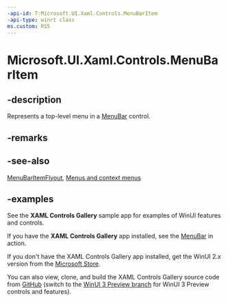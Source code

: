 ```yaml
---
-api-id: T:Microsoft.UI.Xaml.Controls.MenuBarItem
-api-type: winrt class
ms.custom: RS5
---
```

<!-- Class syntax.
public class MenuBarItem : Control, Control
-->

# Microsoft.UI.Xaml.Controls.MenuBarItem

## -description

Represents a top-level menu in a [MenuBar](menubar.md) control.

## -remarks

## -see-also

[MenuBarItemFlyout](menubaritemflyout.md), [Menus and context menus](/windows/uwp/design/controls-and-patterns/menus)

## -examples

See the **XAML Controls Gallery** sample app for examples of WinUI features and controls.

If you have the **XAML Controls Gallery** app installed, see the [MenuBar](xamlcontrolsgallery:/item/MenuBar) in action.

If you don't have the XAML Controls Gallery app installed, get the WinUI 2.x version from the [Microsoft Store](https://www.microsoft.com/p/xaml-controls-gallery/9msvh128x2zt).

You can also view, clone, and build the XAML Controls Gallery source code from [GitHub](https://github.com/Microsoft/Xaml-Controls-Gallery) (switch to the [WinUI 3 Preview branch](https://github.com/microsoft/Xaml-Controls-Gallery/tree/winui3preview) for WinUI 3 Preview controls and features).
